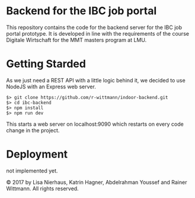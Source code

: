# Backend for the IBC job portal

This repository contains the code for the backend server for the IBC job portal prototype. It is developed in line with the requirements of the course Digitale Wirtschaft for the MMT masters program at LMU.

# Getting Starded

As we just need a REST API with a little logic behind it, we decided to use NodeJS with an Express web server.

    $> git clone https://github.com/r-wittmann/indoor-backend.git
    $> cd ibc-backend
    $> npm install
    $> npm run dev

This starts a web server on localhost:9090 which restarts on every code change in the project.

# Deployment

not implemented yet.

&copy; 2017 by Lisa Nierhaus, Katrin Hagner, Abdelrahman Youssef and Rainer Wittmann. All rights reserved.
